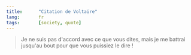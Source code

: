 ```yaml
---
title:      "Citation de Voltaire"
lang:       fr
tags:       [society, quote]
---
```



> Je ne suis pas d'accord avec ce que vous dites, mais je me battrai jusqu'au bout pour que vous puissiez le dire !
